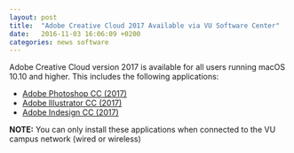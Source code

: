 ```yaml
---
layout: post
title:  "Adobe Creative Cloud 2017 Available via VU Software Center"
date:   2016-11-03 16:06:09 +0200
categories: news software
---
```


Adobe Creative Cloud version 2017 is available for all users running macOS 10.10 and higher.
This includes the following applications:

* [Adobe Photoshop CC (2017)](munki://detail-AdobePhotoshopCC2017EN)
* [Adobe Illustrator CC (2017)](munki://detail-AdobeIllustratorCC2017EN)
* [Adobe Indesign CC (2017)](munki://detail-AdobeIndesignCC2017EN)

**NOTE:** You can only install these applications when connected to the VU campus network (wired or wireless)